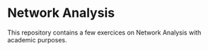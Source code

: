 # Network Analysis
This repository contains a few exercices on Network Analysis with academic purposes.
